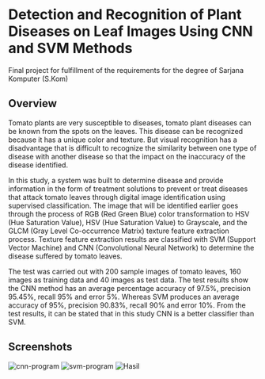 # Detection and Recognition of Plant Diseases on Leaf Images Using CNN and SVM Methods
Final project for fulfillment of the requirements for the degree of Sarjana Komputer (S.Kom)

## Overview
Tomato plants are very susceptible to diseases, tomato plant diseases can be known from the spots on the leaves. This disease can be recognized because it has a unique color and texture. But visual recognition has a disadvantage that is difficult to recognize the similarity between one type of disease with another disease so that the impact on the inaccuracy of the disease identified.

In this study, a system was built to determine disease and provide information in the form of treatment solutions to prevent or treat diseases that attack tomato leaves through digital image identification using supervised classification. The image that will be identified earlier goes through the process of RGB (Red Green Blue) color transformation to HSV (Hue Saturation Value), HSV (Hue Saturation Value) to Grayscale, and the GLCM (Gray Level Co-occurrence Matrix) texture feature extraction process. Texture feature extraction results are classified with SVM (Support Vector Machine) and CNN (Convolutional Neural Network) to determine the disease suffered by tomato leaves.

The test was carried out with 200 sample images of tomato leaves, 160 images as training data and 40 images as test data. The test results show the CNN method has an average percentage accuracy of 97.5%, precision 95.45%, recall 95% and error 5%. Whereas SVM produces an average accuracy of 95%, precision 90.83%, recall 90% and error 10%. From the test results, it can be stated that in this study CNN is a better classifier than SVM.

## Screenshots
![cnn-program](https://user-images.githubusercontent.com/28735519/66263034-7b799180-e816-11e9-9e29-ebb91fa47a0c.gif)
![svm-program](https://user-images.githubusercontent.com/28735519/66263035-8502f980-e816-11e9-9d7f-225f7c42af72.gif)
![Hasil](https://user-images.githubusercontent.com/28735519/66263037-8d5b3480-e816-11e9-82ef-30e9bb146f84.PNG)



